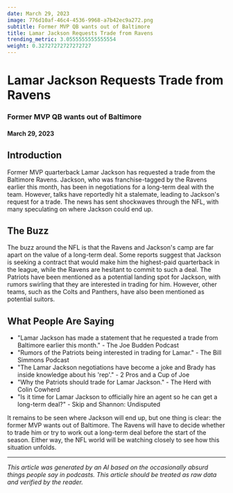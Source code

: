 ```yaml
---
date: March 29, 2023
image: 776d10af-46c4-4536-9968-a7b42ec9a272.png
subtitle: Former MVP QB wants out of Baltimore
title: Lamar Jackson Requests Trade from Ravens
trending_metric: 3.0555555555555554
weight: 0.32727272727272727
---
```

# Lamar Jackson Requests Trade from Ravens
### Former MVP QB wants out of Baltimore
#### March 29, 2023

## Introduction
Former MVP quarterback Lamar Jackson has requested a trade from the Baltimore Ravens. Jackson, who was franchise-tagged by the Ravens earlier this month, has been in negotiations for a long-term deal with the team. However, talks have reportedly hit a stalemate, leading to Jackson's request for a trade. The news has sent shockwaves through the NFL, with many speculating on where Jackson could end up.

## The Buzz
The buzz around the NFL is that the Ravens and Jackson's camp are far apart on the value of a long-term deal. Some reports suggest that Jackson is seeking a contract that would make him the highest-paid quarterback in the league, while the Ravens are hesitant to commit to such a deal. The Patriots have been mentioned as a potential landing spot for Jackson, with rumors swirling that they are interested in trading for him. However, other teams, such as the Colts and Panthers, have also been mentioned as potential suitors.

## What People Are Saying
- "Lamar Jackson has made a statement that he requested a trade from Baltimore earlier this month." - The Joe Budden Podcast
- "Rumors of the Patriots being interested in trading for Lamar." - The Bill Simmons Podcast
- "The Lamar Jackson negotiations have become a joke and Brady has inside knowledge about his 'rep'." - 2 Pros and a Cup of Joe
- "Why the Patriots should trade for Lamar Jackson." - The Herd with Colin Cowherd
- "Is it time for Lamar Jackson to officially hire an agent so he can get a long-term deal?" - Skip and Shannon: Undisputed

It remains to be seen where Jackson will end up, but one thing is clear: the former MVP wants out of Baltimore. The Ravens will have to decide whether to trade him or try to work out a long-term deal before the start of the season. Either way, the NFL world will be watching closely to see how this situation unfolds.

 --- 

*This article was generated by an AI based on the occasionally absurd things people say in podcasts. This article should be treated as raw data and verified by the reader.*